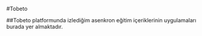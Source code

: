#Tobeto

##Tobeto platformunda izlediğim asenkron eğitim içeriklerinin uygulamaları burada yer almaktadır.
